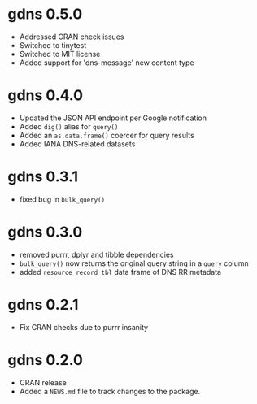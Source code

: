 # gdns 0.5.0

* Addressed CRAN check issues
* Switched to tinytest
* Switched to MIT license
* Added support for 'dns-message' new content type

# gdns 0.4.0

* Updated the JSON API endpoint per Google notification
* Added `dig()` alias for `query()`
* Added an `as.data.frame()` coercer for query results
* Added IANA DNS-related datasets

# gdns 0.3.1

* fixed bug in `bulk_query()`

# gdns 0.3.0

* removed purrr, dplyr and tibble dependencies
* `bulk_query()` now returns the original query string in a `query` column
* added `resource_record_tbl` data frame of DNS RR metadata

# gdns 0.2.1

* Fix CRAN checks due to purrr insanity

# gdns 0.2.0

* CRAN release
* Added a `NEWS.md` file to track changes to the package.
